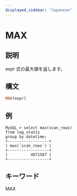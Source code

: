 ```yaml
---
displayed_sidebar: "Japanese"
---
```


# MAX

## 説明

expr 式の最大値を返します。

## 構文

```Haskell
MAX(expr)
```

## 例

```plain text
MySQL > select max(scan_rows)
from log_statis
group by datetime;
+------------------+
| max(`scan_rows`) |
+------------------+
|          4671587 |
+------------------+
```

## キーワード

MAX
